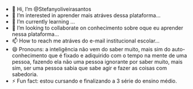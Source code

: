 - 👋 Hi, I’m @Stefanyoliveirasantos
- 👀 I’m interested in aprender mais atráves dessa plataforma...
- 🌱 I’m currently learning ...
- 💞️ I’m looking to collaborate on conhecimento sobre oque eu aprender nessa plataforma...
- 📫 How to reach me atráves do e-mail institucional escolar...
- 😄 Pronouns: a inteligência não vem do saber muito, mais sim do auto-conhecimento que é fixado e adiquirido com o tempo na mente de uma pessoa, fazendo ela não uma pessoa ignorante por saber muito, mais sim, ser uma pessoa sabia que sabe agir e fazer as coisas com sabedoria.
- ⚡ Fun fact: estou cursando e finalizando a 3 série do ensino médio.

<!---
Stefanyoliveirasantos/Stefanyoliveirasantos is a ✨ special ✨ repository because its `README.md` (this file) appears on your GitHub profile.
You can click the Preview link to take a look at your changes.
--->
